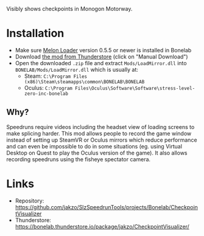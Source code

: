 Visibly shows checkpoints in Monogon Motorway.

# Installation

- Make sure [Melon Loader](https://melonwiki.xyz/#/?id=what-is-melonloader) version 0.5.5 or newer is installed in Bonelab
- Download [the mod from Thunderstore](https://bonelab.thunderstore.io/package/jakzo/LoadMirror/) (click on "Manual Download")
- Open the downloaded `.zip` file and extract `Mods/LoadMirror.dll` into `BONELAB/Mods/LoadMirror.dll` which is usually at:
  - Steam: `C:\Program Files (x86)\Steam\steamapps\common\BONELAB\BONELAB`
  - Oculus: `C:\Program Files\Oculus\Software\Software\stress-level-zero-inc-bonelab`

## Why?

Speedruns require videos including the headset view of loading screens to make splicing harder. This mod allows people to record the game window instead of setting up SteamVR or Oculus mirrors which reduce performance and can even be impossible to do in some situations (eg. using Virtual Desktop on Quest to play the Oculus version of the game). It also allows recording speedruns using the fisheye spectator camera.

# Links

- Repository: https://github.com/jakzo/SlzSpeedrunTools/projects/Bonelab/CheckpointVisualizer
- Thunderstore: https://bonelab.thunderstore.io/package/jakzo/CheckpointVisualizer/
